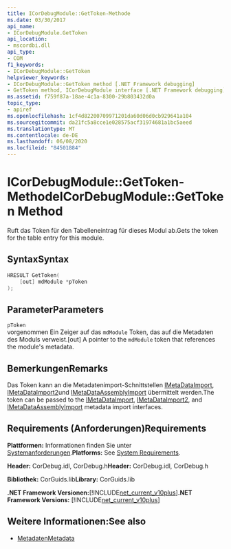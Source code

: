 ```yaml
---
title: ICorDebugModule::GetToken-Methode
ms.date: 03/30/2017
api_name:
- ICorDebugModule.GetToken
api_location:
- mscordbi.dll
api_type:
- COM
f1_keywords:
- ICorDebugModule::GetToken
helpviewer_keywords:
- ICorDebugModule::GetToken method [.NET Framework debugging]
- GetToken method, ICorDebugModule interface [.NET Framework debugging]
ms.assetid: f759f87a-18ae-4c1a-8300-29b803432d0a
topic_type:
- apiref
ms.openlocfilehash: 1cf4d82200709971201da60d06d0cb929641a104
ms.sourcegitcommit: da21fc5a8cce1e028575acf31974681a1bc5aeed
ms.translationtype: MT
ms.contentlocale: de-DE
ms.lasthandoff: 06/08/2020
ms.locfileid: "84501884"
---
```

# <a name="icordebugmodulegettoken-method"></a><span data-ttu-id="3898a-102">ICorDebugModule::GetToken-Methode</span><span class="sxs-lookup"><span data-stu-id="3898a-102">ICorDebugModule::GetToken Method</span></span>
<span data-ttu-id="3898a-103">Ruft das Token für den Tabelleneintrag für dieses Modul ab.</span><span class="sxs-lookup"><span data-stu-id="3898a-103">Gets the token for the table entry for this module.</span></span>  
  
## <a name="syntax"></a><span data-ttu-id="3898a-104">Syntax</span><span class="sxs-lookup"><span data-stu-id="3898a-104">Syntax</span></span>  
  
```cpp  
HRESULT GetToken(  
    [out] mdModule *pToken  
);  
```  
  
## <a name="parameters"></a><span data-ttu-id="3898a-105">Parameter</span><span class="sxs-lookup"><span data-stu-id="3898a-105">Parameters</span></span>  
 `pToken`  
 <span data-ttu-id="3898a-106">vorgenommen Ein Zeiger auf das `mdModule` Token, das auf die Metadaten des Moduls verweist.</span><span class="sxs-lookup"><span data-stu-id="3898a-106">[out] A pointer to the `mdModule` token that references the module's metadata.</span></span>  
  
## <a name="remarks"></a><span data-ttu-id="3898a-107">Bemerkungen</span><span class="sxs-lookup"><span data-stu-id="3898a-107">Remarks</span></span>  
 <span data-ttu-id="3898a-108">Das Token kann an die Metadatenimport-Schnittstellen [IMetaDataImport](../metadata/imetadataimport-interface.md), [IMetaDataImport2](../metadata/imetadataimport2-interface.md)und [IMetaDataAssemblyImport](../metadata/imetadataassemblyimport-interface.md) übermittelt werden.</span><span class="sxs-lookup"><span data-stu-id="3898a-108">The token can be passed to the [IMetaDataImport](../metadata/imetadataimport-interface.md), [IMetaDataImport2](../metadata/imetadataimport2-interface.md), and [IMetaDataAssemblyImport](../metadata/imetadataassemblyimport-interface.md) metadata import interfaces.</span></span>  
  
## <a name="requirements"></a><span data-ttu-id="3898a-109">Requirements (Anforderungen)</span><span class="sxs-lookup"><span data-stu-id="3898a-109">Requirements</span></span>  
 <span data-ttu-id="3898a-110">**Plattformen:** Informationen finden Sie unter [Systemanforderungen](../../get-started/system-requirements.md).</span><span class="sxs-lookup"><span data-stu-id="3898a-110">**Platforms:** See [System Requirements](../../get-started/system-requirements.md).</span></span>  
  
 <span data-ttu-id="3898a-111">**Header:** CorDebug.idl, CorDebug.h</span><span class="sxs-lookup"><span data-stu-id="3898a-111">**Header:** CorDebug.idl, CorDebug.h</span></span>  
  
 <span data-ttu-id="3898a-112">**Bibliothek:** CorGuids.lib</span><span class="sxs-lookup"><span data-stu-id="3898a-112">**Library:** CorGuids.lib</span></span>  
  
 <span data-ttu-id="3898a-113">**.NET Framework Versionen:**[!INCLUDE[net_current_v10plus](../../../../includes/net-current-v10plus-md.md)]</span><span class="sxs-lookup"><span data-stu-id="3898a-113">**.NET Framework Versions:** [!INCLUDE[net_current_v10plus](../../../../includes/net-current-v10plus-md.md)]</span></span>  
  
## <a name="see-also"></a><span data-ttu-id="3898a-114">Weitere Informationen:</span><span class="sxs-lookup"><span data-stu-id="3898a-114">See also</span></span>

- [<span data-ttu-id="3898a-115">Metadaten</span><span class="sxs-lookup"><span data-stu-id="3898a-115">Metadata</span></span>](../metadata/index.md)
